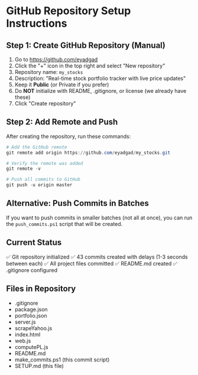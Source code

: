 # GitHub Repository Setup Instructions

## Step 1: Create GitHub Repository (Manual)
1. Go to https://github.com/eyadgad
2. Click the "+" icon in the top right and select "New repository"
3. Repository name: `my_stocks`
4. Description: "Real-time stock portfolio tracker with live price updates"
5. Keep it **Public** (or Private if you prefer)
6. Do **NOT** initialize with README, .gitignore, or license (we already have these)
7. Click "Create repository"

## Step 2: Add Remote and Push
After creating the repository, run these commands:

```powershell
# Add the GitHub remote
git remote add origin https://github.com/eyadgad/my_stocks.git

# Verify the remote was added
git remote -v

# Push all commits to GitHub
git push -u origin master
```

## Alternative: Push Commits in Batches
If you want to push commits in smaller batches (not all at once), you can run the `push_commits.ps1` script that will be created.

## Current Status
✅ Git repository initialized
✅ 43 commits created with delays (1-3 seconds between each)
✅ All project files committed
✅ README.md created
✅ .gitignore configured

## Files in Repository
- .gitignore
- package.json
- portfolio.json
- server.js
- scrapeYahoo.js
- index.html
- web.js
- computePL.js
- README.md
- make_commits.ps1 (this commit script)
- SETUP.md (this file)
